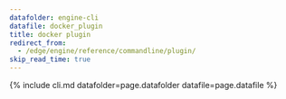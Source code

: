```yaml
---
datafolder: engine-cli
datafile: docker_plugin
title: docker plugin
redirect_from:
  - /edge/engine/reference/commandline/plugin/
skip_read_time: true
---
```

<!--
This page is automatically generated from Docker's source code. If you want to
suggest a change to the text that appears here, open a ticket or pull request
in the source repository on GitHub:

https://github.com/docker/cli
-->
{% include cli.md datafolder=page.datafolder datafile=page.datafile %}
